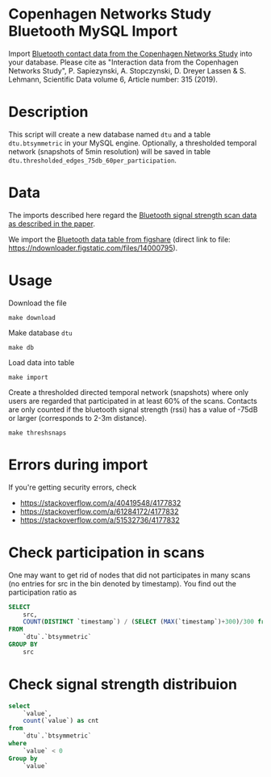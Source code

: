 # Copenhagen Networks Study Bluetooth MySQL Import

Import [Bluetooth contact data from the Copenhagen Networks Study](https://www.nature.com/articles/s41597-019-0325-x) into your database. Please cite as 
"Interaction data from the Copenhagen Networks Study", P. Sapiezynski, A. Stopczynski, D. Dreyer Lassen & S. Lehmann, Scientific Data volume 6, Article number: 315 (2019).

# Description

This script will create a new database named `dtu` and a table `dtu.btsymmetric` in your MySQL engine. Optionally, a thresholded temporal network (snapshots of 5min resolution) will be saved in table `dtu.thresholded_edges_75db_60per_participation`.

# Data

The imports described here regard the [Bluetooth signal strength scan data as described in the paper](https://www.nature.com/articles/s41597-019-0325-x/tables/2). 

We import the [Bluetooth data table from figshare](https://www.nature.com/articles/s41597-019-0325-x#Tab1) (direct link to file: https://ndownloader.figstatic.com/files/14000795).

# Usage

Download the file

    make download

Make database `dtu`

    make db

Load data into table

    make import

Create a thresholded directed temporal network (snapshots) where only users are regarded that participated in at least 60% of the scans. Contacts are only counted if the bluetooth signal strength (rssi) has a value of -75dB or larger (corresponds to 2-3m distance).

    make threshsnaps

# Errors during import

If you're getting security errors, check 

* https://stackoverflow.com/a/40419548/4177832
* https://stackoverflow.com/a/61284172/4177832
* https://stackoverflow.com/a/51532736/4177832

# Check participation in scans

One may want to get rid of nodes that did not participates in many scans (no entries for src in the bin denoted by timestamp). You find out the participation ratio as 

```sql
SELECT
    src,
    COUNT(DISTINCT `timestamp`) / (SELECT (MAX(`timestamp`)+300)/300 from dtu.btsymmetric) as participation_ratio
FROM
    `dtu`.`btsymmetric`
GROUP BY
    src
```

# Check signal strength distribuion

```sql
select
	`value`,
	count(`value`) as cnt
from
	`dtu`.`btsymmetric`
where
	`value` < 0
Group by
	`value`
```
